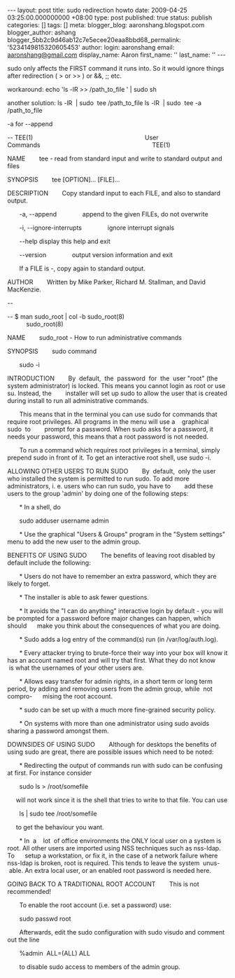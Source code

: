 --- layout: post title: sudo redirection howto date: 2009-04-25 03:25:00.000000000 +08:00 type: post published: true status: publish categories: \[\] tags: \[\] meta: blogger\_blog: aaronshang.blogspot.com blogger\_author: ashang blogger\_5bb2c9d46ab12c7e5ecee20eaa8bbd68\_permalink: '5234149815320605453' author: login: aaronshang email: aaronshang@gmail.com display\_name: Aaron first\_name: '' last\_name: '' ---

sudo only affects the FIRST command it runs into.
So it would ignore things after redirection ( &gt; or &gt;&gt; ) or &&, ;; etc.

workaround:
echo 'ls -lR &gt;&gt; /path\_to\_file ' | sudo sh

another solution:
ls -lR  | sudo  tee /path\_to\_file
ls -lR  | sudo  tee -a /path\_to\_file

-a for --append

--
TEE(1)                                                                 User Commands                                                                 TEE(1)

NAME
       tee - read from standard input and write to standard output and files

SYNOPSIS
       tee \[OPTION\]... \[FILE\]...

DESCRIPTION
       Copy standard input to each FILE, and also to standard output.

       -a, --append
              append to the given FILEs, do not overwrite

       -i, --ignore-interrupts
              ignore interrupt signals

       --help display this help and exit

       --version
              output version information and exit

       If a FILE is -, copy again to standard output.

AUTHOR
       Written by Mike Parker, Richard M. Stallman, and David MacKenzie.

--

--
$ man sudo\_root | col -b
sudo\_root(8)                                                                       sudo\_root(8)

NAME
       sudo\_root - How to run administrative commands

SYNOPSIS
       sudo command

       sudo -i

INTRODUCTION
       By  default,  the  password  for  the  user "root" (the system administrator) is locked. This means you cannot login as root or use su. Instead, the
       installer will set up sudo to allow the user that is created during install to run all administrative commands.

       This means that in the terminal you can use sudo for commands that require root privileges. All programs in the menu will use a    graphical  sudo  to
       prompt for a password. When sudo asks for a password, it needs your password, this means that a root password is not needed.

       To run a command which requires root privileges in a terminal, simply prepend sudo in front of it. To get an interactive root shell, use sudo -i.

ALLOWING OTHER USERS TO RUN SUDO
       By  default,  only the user who installed the system is permitted to run sudo. To add more administrators, i. e. users who can run sudo, you have to
       add these users to the group 'admin' by doing one of the following steps:

       \* In a shell, do

       sudo adduser username admin

       \* Use the graphical "Users & Groups" program in the "System settings" menu to add the new user to the admin group.

BENEFITS OF USING SUDO
       The benefits of leaving root disabled by default include the following:

       \* Users do not have to remember an extra password, which they are likely to forget.

       \* The installer is able to ask fewer questions.

       \* It avoids the "I can do anything" interactive login by default - you will be prompted for a password before major changes can happen, which should
     make you think about the consequences of what you are doing.

       \* Sudo adds a log entry of the command(s) run (in /var/log/auth.log).

       \* Every attacker trying to brute-force their way into your box will know it has an account named root and will try that first. What they do not know
     is what the usernames of your other users are.

       \* Allows easy transfer for admin rights, in a short term or long term period, by adding and removing users from the admin group, while  not  compro-
     mising the root account.

       \* sudo can be set up with a much more fine-grained security policy.

       \* On systems with more than one administrator using sudo avoids sharing a password amongst them.

DOWNSIDES OF USING SUDO
       Although for desktops the benefits of using sudo are great, there are possible issues which need to be noted:

       \* Redirecting the output of commands run with sudo can be confusing at first. For instance consider

       sudo ls &gt; /root/somefile

     will not work since it is the shell that tries to write to that file. You can use

       ls | sudo tee /root/somefile

     to get the behaviour you want.

       \* In  a    lot  of office environments the ONLY local user on a system is root. All other users are imported using NSS techniques such as nss-ldap. To
     setup a workstation, or fix it, in the case of a network failure where nss-ldap is broken, root is required. This tends to leave the system  unus-
     able. An extra local user, or an enabled root password is needed here.

GOING BACK TO A TRADITIONAL ROOT ACCOUNT
       This is not recommended!

       To enable the root account (i.e. set a password) use:

       sudo passwd root

       Afterwards, edit the sudo configuration with sudo visudo and comment out the line

       %admin  ALL=(ALL) ALL

       to disable sudo access to members of the admin group.


